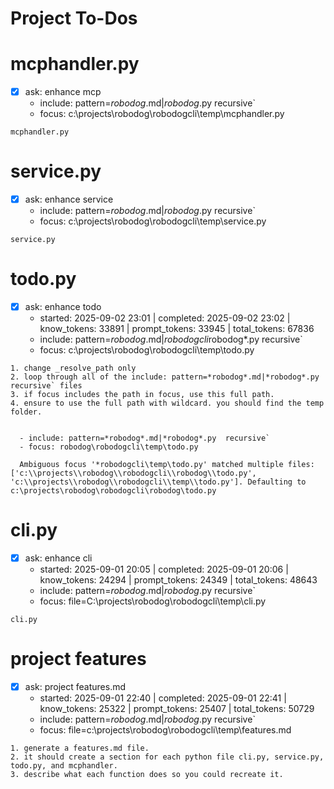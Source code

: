 # Project To-Dos

# mcphandler.py
- [x] ask: enhance mcp
  - include: pattern=*robodog*.md|*robodog*.py  recursive`
  - focus: c:\projects\robodog\robodogcli\temp\mcphandler.py
```knowledge
mcphandler.py

```


# service.py
- [x] ask: enhance service
  - include: pattern=*robodog*.md|*robodog*.py  recursive`
  - focus: c:\projects\robodog\robodogcli\temp\service.py
```knowledge
service.py

```

# todo.py
- [x] ask: enhance todo
  - started: 2025-09-02 23:01 | completed: 2025-09-02 23:02 | know_tokens: 33891 | prompt_tokens: 33945 | total_tokens: 67836
  - include: pattern=*robodog*.md|*robodogcli*robodog*.py  recursive`
  - focus:  c:\projects\robodog\robodogcli\temp\todo.py
```knowledge
1. change _resolve_path only
2. loop through all of the include: pattern=*robodog*.md|*robodog*.py  recursive` files
3. if focus includes the path in focus, use this full path.
4. ensure to use the full path with wildcard. you should find the temp folder.


  - include: pattern=*robodog*.md|*robodog*.py  recursive`
  - focus: robodog\robodogcli\temp\todo.py

  Ambiguous focus '*robodogcli\temp\todo.py' matched multiple files: ['c:\\projects\\robodog\\robodogcli\\robodog\\todo.py', 'c:\\projects\\robodog\\robodogcli\\temp\\todo.py']. Defaulting to c:\projects\robodog\robodogcli\robodog\todo.py

```


# cli.py
- [x] ask: enhance cli
  - started: 2025-09-01 20:05 | completed: 2025-09-01 20:06 | know_tokens: 24294 | prompt_tokens: 24349 | total_tokens: 48643
  - include: pattern=*robodog*.md|*robodog*.py  recursive`
  - focus: file=C:\projects\robodog\robodogcli\temp\cli.py
```knowledge
cli.py

```

# project features
- [x] ask: project features.md
  - started: 2025-09-01 22:40 | completed: 2025-09-01 22:41 | know_tokens: 25322 | prompt_tokens: 25407 | total_tokens: 50729
  - include: pattern=*robodog*.md|*robodog*.py  recursive`
  - focus: file=c:\projects\robodog\robodogcli\temp\features.md
```knowledge
1. generate a features.md file. 
2. it should create a section for each python file cli.py, service.py, todo.py, and mcphandler.
3. describe what each function does so you could recreate it.

```